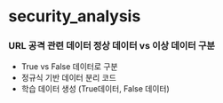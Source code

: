 # security_analysis

### URL 공격 관련 데이터 정상 데이터 vs 이상 데이터 구분
- True vs False 데이터로 구분
- 정규식 기반 데이터 분리 코드
- 학습 데이터 생성 (True데이터, False 데이터)
